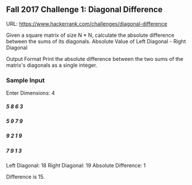 ## Fall 2017 Challenge 1: Diagonal Difference
URL: https://www.hackerrank.com/challenges/diagonal-difference

Given a square matrix of size N * N, calculate the absolute difference between the sums of its diagonals.
Absolute Value of Left Diagonal - Right Diagonal

Output Format
Print the absolute difference between the two sums of the matrix's diagonals as a single integer.

### Sample Input

Enter Dimensions: 4

##### 5 8 6 3 
##### 5 9 7 9 
##### 9 2 1 9 
##### 7 9 1 3 

Left Diagonal: 18
Right Diagonal: 19
Absolute Difference: 1

Difference is 15.
